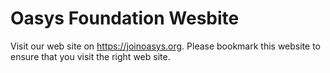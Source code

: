 # Oasys Foundation Wesbite

Visit our web site on https://joinoasys.org. Please bookmark this website to ensure that you visit the right web site.
